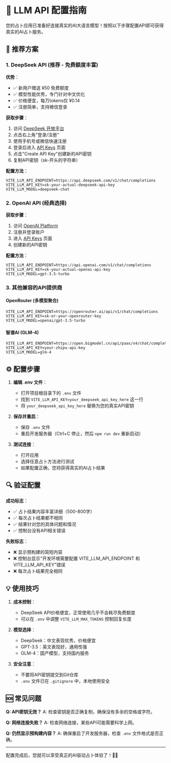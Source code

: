 # 🤖 LLM API 配置指南

您的占卜应用已准备好连接真实的AI大语言模型！按照以下步骤配置API即可获得真实的AI占卜服务。

## 🎯 推荐方案

### 1. DeepSeek API (推荐 - 免费额度丰富)

**优势**：
- ✅ 新用户赠送 ¥50 免费额度  
- ✅ 模型性能优秀，专门针对中文优化
- ✅ 价格便宜，每万tokens仅 ¥0.14
- ✅ 注册简单，支持微信登录

**获取步骤**：
1. 访问 [DeepSeek 开放平台](https://platform.deepseek.com/)
2. 点击右上角"登录/注册"
3. 使用手机号或微信快速注册
4. 登录后进入 [API Keys](https://platform.deepseek.com/api_keys) 页面
5. 点击"Create API Key"创建新的API密钥
6. 复制API密钥（sk-开头的字符串）

**配置方法**：
```env
VITE_LLM_API_ENDPOINT=https://api.deepseek.com/v1/chat/completions
VITE_LLM_API_KEY=sk-your-actual-deepseek-api-key
VITE_LLM_MODEL=deepseek-chat
```

### 2. OpenAI API (经典选择)

**获取步骤**：
1. 访问 [OpenAI Platform](https://platform.openai.com/)
2. 注册并登录账户
3. 进入 [API Keys](https://platform.openai.com/api-keys) 页面
4. 创建新的API密钥

**配置方法**：
```env
VITE_LLM_API_ENDPOINT=https://api.openai.com/v1/chat/completions
VITE_LLM_API_KEY=sk-your-actual-openai-api-key
VITE_LLM_MODEL=gpt-3.5-turbo
```

### 3. 其他兼容的API提供商

#### OpenRouter (多模型聚合)
```env
VITE_LLM_API_ENDPOINT=https://openrouter.ai/api/v1/chat/completions
VITE_LLM_API_KEY=sk-or-your-openrouter-key
VITE_LLM_MODEL=openai/gpt-3.5-turbo
```

#### 智谱AI (GLM-4)
```env
VITE_LLM_API_ENDPOINT=https://open.bigmodel.cn/api/paas/v4/chat/completions
VITE_LLM_API_KEY=your-zhipu-api-key
VITE_LLM_MODEL=glm-4
```

## ⚙️ 配置步骤

1. **编辑 .env 文件**：
   - 打开项目根目录下的 `.env` 文件
   - 找到 `VITE_LLM_API_KEY=your_deepseek_api_key_here` 这一行
   - 将 `your_deepseek_api_key_here` 替换为您的真实API密钥

2. **保存并重启**：
   - 保存 `.env` 文件
   - 重启开发服务器（Ctrl+C 停止，然后 `npm run dev` 重新启动）

3. **测试连接**：
   - 打开应用
   - 选择任意占卜方法进行测试
   - 如果配置正确，您将获得真实的AI占卜结果

## 🔍 验证配置

**成功标志**：
- ✅ 占卜结果内容丰富详细（500-800字）
- ✅ 每次占卜结果都不相同
- ✅ 结果针对您的具体问题和情况
- ✅ 控制台没有API相关错误

**失败标志**：
- ❌ 显示预构建的简短内容
- ❌ 控制台显示"开发环境需要配置 VITE_LLM_API_ENDPOINT 和 VITE_LLM_API_KEY"错误
- ❌ 每次占卜结果完全相同

## 💡 使用技巧

1. **成本控制**：
   - DeepSeek API价格便宜，正常使用几乎不会耗尽免费额度
   - 可以在 `.env` 中调整 `VITE_LLM_MAX_TOKENS` 控制回复长度

2. **模型选择**：
   - DeepSeek：中文表现优秀，价格便宜
   - GPT-3.5：英文表现好，通用性强
   - GLM-4：国产模型，支持国内服务

3. **安全注意**：
   - 不要将API密钥提交到Git仓库
   - `.env` 文件已在 `.gitignore` 中，本地使用安全

## 🆘 常见问题

**Q: API密钥无效？**
A: 检查密钥是否正确复制，确保没有多余的空格或字符。

**Q: 网络连接失败？**
A: 检查网络连接，某些API可能需要科学上网。

**Q: 仍然显示预构建内容？**
A: 确保重启了开发服务器，检查 `.env` 文件格式是否正确。

---

配置完成后，您就可以享受真正的AI驱动占卜体验了！🔮✨